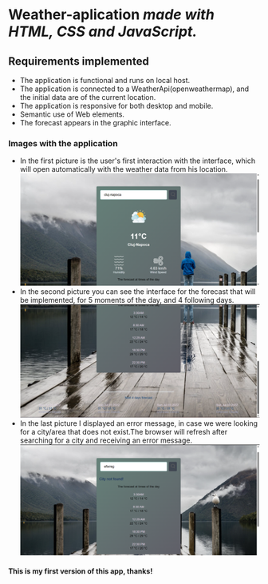 # **Weather-aplication** ***made with HTML, CSS and JavaScript.***

## Requirements implemented
- The application is functional and runs on local host.
- The application is connected to a WeatherApi(openweathermap), and the initial data are of the current location.
- The application is responsive for both desktop and mobile.
- Semantic use of Web elements.
- The forecast appears in the graphic interface. 

### Images with the application

- In the first picture is the user's first interaction with the interface, which will open automatically with the weather data from his location.
![Screenshot1.png](https://github.com/DaniKDS/Weather-aplication/blob/master/Screenshot1.png)
- In the second picture you can see the interface for the forecast that will be implemented, for 5 moments of the day, and 4 following days.
![Screenshot2.png](https://github.com/DaniKDS/Weather-aplication/blob/master/Screenshot2.png)
- In the last picture I displayed an error message, in case we were looking for a city/area that does not exist.The browser will refresh after searching for a city and receiving an error message.
![Screenshot 3.png](https://github.com/DaniKDS/Weather-aplication/blob/master/Screenshot%203.png)

#### This is my first version of this app, thanks!
